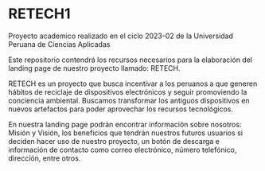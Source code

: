 # RETECH1

Proyecto academico realizado en el ciclo 2023-02 de la Universidad Peruana de Ciencias Aplicadas

Este repositorio contendrá los recursos necesarios para la elaboración del landing page de nuestro proyecto llamado: RETECH.

RETECH es un proyecto que busca incentivar a los peruanos a que generen hábitos de reciclaje de dispositivos electrónicos y seguir promoviendo la conciencia ambiental. Buscamos transformar los antiguos dispositivos en nuevos artefactos para poder aprovechar los recursos tecnológicos.

En nuestra landing page podrán encontrar información sobre nosotros: Misión y Visión, los beneficios que tendrán nuestros futuros usuarios si deciden hacer uso de nuestro proyecto, un botón de descarga e información de contacto como correo electrónico, número telefónico, dirección, entre otros.
